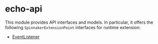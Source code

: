 # echo-api

This module provides API interfaces and models.  In particular, it offers the following
`SpinnakerExtensionPoint` interfaces for runtime extension:

- [EventListener](src/main/java/com/netflix/spinnaker/echo/api/events/EventListener.java)
